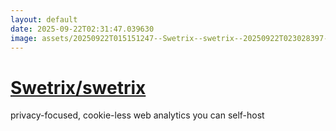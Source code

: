 ```yaml
---
layout: default
date: 2025-09-22T02:31:47.039630
image: assets/20250922T015151247--Swetrix--swetrix--20250922T023028397--cropped.png
---
```


# [Swetrix/swetrix](https://github.com/Swetrix/swetrix)

privacy-focused, cookie-less web analytics you can self-host
